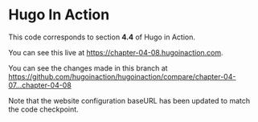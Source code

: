 Hugo In Action
===============

This code corresponds to section **4.4** of Hugo in Action.

You can see this live at https://chapter-04-08.hugoinaction.com.

You can see the changes made in this branch at https://github.com/hugoinaction/hugoinaction/compare/chapter-04-07...chapter-04-08

Note that the website configuration baseURL has been updated to match the code checkpoint.
